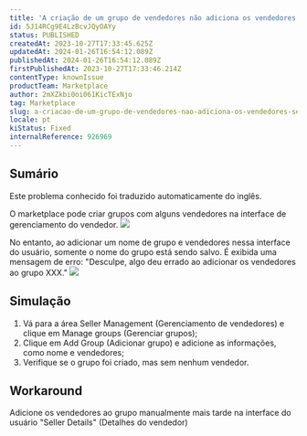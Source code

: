 ```yaml
---
title: 'A criação de um grupo de vendedores não adiciona os vendedores selecionados'
id: 5J14RCg9E4LzBcvJQyOAYy
status: PUBLISHED
createdAt: 2023-10-27T17:33:45.625Z
updatedAt: 2024-01-26T16:54:12.089Z
publishedAt: 2024-01-26T16:54:12.089Z
firstPublishedAt: 2023-10-27T17:33:46.214Z
contentType: knownIssue
productTeam: Marketplace
author: 2mXZkbi0oi061KicTExNjo
tag: Marketplace
slug: a-criacao-de-um-grupo-de-vendedores-nao-adiciona-os-vendedores-selecionados
locale: pt
kiStatus: Fixed
internalReference: 926969
---
```


## Sumário

<div class="alert alert-info">
  <p>Este problema conhecido foi traduzido automaticamente do inglês.</p>
</div>


O marketplace pode criar grupos com alguns vendedores na interface de gerenciamento do vendedor.
 ![](https://vtexhelp.zendesk.com/attachments/token/Mi9PZxDSnInogb65PbJ3fEduu/?name=image.png)

No entanto, ao adicionar um nome de grupo e vendedores nessa interface do usuário, somente o nome do grupo está sendo salvo. É exibida uma mensagem de erro:
"Desculpe, algo deu errado ao adicionar os vendedores ao grupo XXX."
 ![](https://vtexhelp.zendesk.com/attachments/token/Gd0FRbqKLDnCGFmIjuXIctxwX/?name=image.png)

## Simulação



1. Vá para a área Seller Management (Gerenciamento de vendedores) e clique em Manage groups (Gerenciar grupos);
2. Clique em Add Group (Adicionar grupo) e adicione as informações, como nome e vendedores;
3. Verifique se o grupo foi criado, mas sem nenhum vendedor.



## Workaround


Adicione os vendedores ao grupo manualmente mais tarde na interface do usuário "Seller Details" (Detalhes do vendedor)






